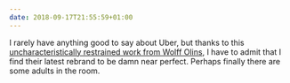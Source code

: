 ```yaml
---
date: 2018-09-17T21:55:59+01:00
---
```


I rarely have anything good to say about Uber, but thanks to this [uncharacteristically restrained work from Wolff Olins](https://www.underconsideration.com/brandnew/archives/new_logo_and_identity_for_uber_by_wolff_olins_and_in_house.php), I have to admit that I find their latest rebrand to be damn near perfect. Perhaps finally there are some adults in the room.
